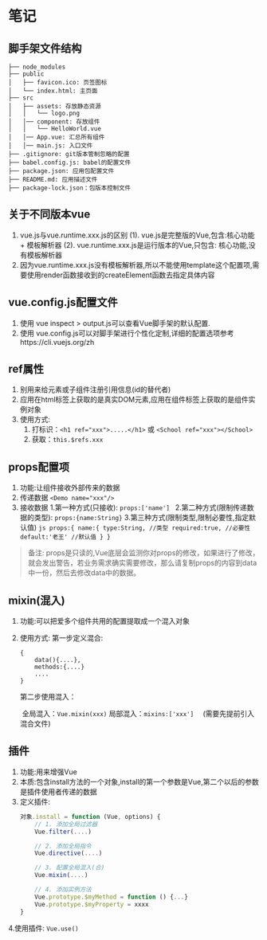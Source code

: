 # 笔记

## 脚手架文件结构

	├── node_modules 
	├── public
	│   ├── favicon.ico: 页签图标
	│   └── index.html: 主页面
	├── src
	│   ├── assets: 存放静态资源
	│   │   └── logo.png
	│   │── component: 存放组件
	│   │   └── HelloWorld.vue
	│   │── App.vue: 汇总所有组件
	│   │── main.js: 入口文件
	├── .gitignore: git版本管制忽略的配置
	├── babel.config.js: babel的配置文件
	├── package.json: 应用包配置文件 
	├── README.md: 应用描述文件
	├── package-lock.json：包版本控制文件

## 关于不同版本vue
1. vue.js与vue.runtime.xxx.js的区别
    (1). vue.js是完整版的Vue,包含:核心功能 + 模板解析器
    (2). vue.runtime.xxx.js是运行版本的Vue,只包含: 核心功能,没有模板解析器
2. 因为vue.runtime.xxx.js没有模板解析器,所以不能使用template这个配置项,需要使用render函数接收到的createElement函数去指定具体内容

## vue.config.js配置文件
1. 使用 vue inspect > output.js可以查看Vue脚手架的默认配置.
2. 使用 vue.config.js可以对脚手架进行个性化定制,详细的配置选项参考https://cli.vuejs.org/zh

## ref属性
1. 别用来给元素或子组件注册引用信息(id的替代者)
2. 应用在html标签上获取的是真实DOM元素,应用在组件标签上获取的是组件实例对象
3. 使用方式:
	1. 打标识：```<h1 ref="xxx">.....</h1>``` 或 ```<School ref="xxx"></School>```
    2. 获取：```this.$refs.xxx```


## props配置项
1. 功能:让组件接收外部传来的数据
2. 传递数据 ```<Demo name="xxx"/>```
3. 接收数据 
	1.第一种方式(只接收):	```props:['name'] ```
	2.第二种方式(限制传递数据的类型):	```props:{name:String}```
	3.第三种方式(限制类型,限制必要性,指定默认值)
		 ```js
        props:{
        	name:{
        	type:String, //类型
        	required:true, //必要性
        	default:'老王' //默认值
        	}
        }
        ```
> 备注: props是只读的,Vue底层会监测你对props的修改，如果进行了修改，就会发出警告，若业务需求确实需要修改，那么请复制props的内容到data中一份，然后去修改data中的数据。

## mixin(混入)
1. 功能:可以把爱多个组件共用的配置提取成一个混入对象
2. 使用方式:
	第一步定义混合:
	```
    {
        data(){....},
        methods:{....}
        ....
    }
    ```

    第二步使用混入：

    ​	全局混入：```Vue.mixin(xxx)``` 
    ​	局部混入：```mixins:['xxx']	``` (需要先提前引入混合文件)

## 插件
1. 功能:用来增强Vue
2. 本质:包含install方法的一个对象,install的第一个参数是Vue,第二个以后的参数是插件使用者传递的数据
3. 定义插件:
	```js
    对象.install = function (Vue, options) {
        // 1. 添加全局过滤器
        Vue.filter(....)
    
        // 2. 添加全局指令
        Vue.directive(....)
    
        // 3. 配置全局混入(合)
        Vue.mixin(....)
    
        // 4. 添加实例方法
        Vue.prototype.$myMethod = function () {...}
        Vue.prototype.$myProperty = xxxx
    }
    ```
4.使用插件: ```Vue.use()```
